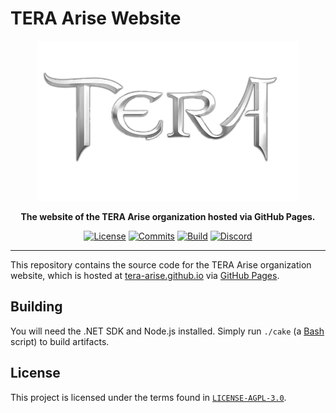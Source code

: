 # TERA Arise Website

<div align="center">
    <img src="src/images/logo.webp"
         height="256"
         alt="TERA Arise" />
</div>

<p align="center">
    <strong>
        The website of the TERA Arise organization hosted via GitHub Pages.
    </strong>
</p>

<div align="center">

[![License](https://img.shields.io/github/license/tera-arise/tera-arise.github.io?color=brown)](LICENSE-AGPL-3.0)
[![Commits](https://img.shields.io/github/commit-activity/m/tera-arise/tera-arise.github.io/master?label=commits&color=slateblue)](https://github.com/tera-arise/tera-arise.github.io/commits/master)
[![Build](https://img.shields.io/github/actions/workflow/status/tera-arise/tera-arise.github.io/deploy.yml?branch=master)](https://github.com/tera-arise/tera-arise.github.io/actions/workflows/deploy.yml)
[![Discord](https://img.shields.io/discord/1049553965987143750?color=peru&label=discord)](https://discord.gg/tera-arise)

</div>

--------------------------------------------------------------------------------

This repository contains the source code for the TERA Arise organization
website, which is hosted at [tera-arise.github.io](https://tera-arise.github.io)
via [GitHub Pages](https://pages.github.com).

## Building

You will need the .NET SDK and Node.js installed. Simply run `./cake` (a
[Bash](https://www.gnu.org/software/bash) script) to build artifacts.

## License

This project is licensed under the terms found in
[`LICENSE-AGPL-3.0`](LICENSE-AGPL-3.0).
